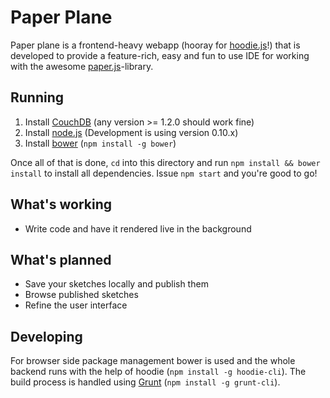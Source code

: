 # Paper Plane

Paper plane is a frontend-heavy webapp (hooray for [hoodie.js](http://hood.ie)!)
that is developed to provide a feature-rich, easy and fun to use IDE for working
with the awesome [paper.js](http://paperjs.org)-library.

## Running

1. Install [CouchDB](https://couchdb.apache.org/) (any version >= 1.2.0
	should work fine)
2. Install [node.js](http://nodejs.org) (Development is using version 0.10.x)
3. Install [bower](http://bower.io) (`npm install -g bower`)

Once all of that is done, `cd` into this directory and run `npm install && bower
install` to install all dependencies. Issue `npm start` and you're good to go!

## What's working

* Write code and have it rendered live in the background

## What's planned

* Save your sketches locally and publish them
* Browse published sketches
* Refine the user interface

## Developing

For browser side package management bower is used and the whole backend runs
with the help of hoodie (`npm install -g hoodie-cli`). The build process is
handled using [Grunt](http://gruntjs.com/) (`npm install -g grunt-cli`).